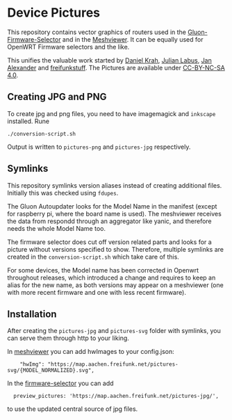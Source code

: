 # Device Pictures

This repository contains vector graphics of routers used in the [Gluon-Firmware-Selector](https://github.com/freifunk-darmstadt/gluon-firmware-selector) and in the [Meshviewer](https://github.com/freifunk/meshviewer).
It can be equally used for OpenWRT Firmware selectors and the like.

This unifies the valuable work started by [Daniel Krah](https://github.com/Moorviper/Freifunk-Router-Anleitungen), [Julian Labus](https://github.com/belzebub40k/router-pics), [Jan Alexander](https://github.com/nalxnet/freifunk-device-images) and [freifunkstuff](https://github.com/freifunkstuff/meshviewer-hwimages).
The Pictures are available under [CC-BY-NC-SA 4.0](https://creativecommons.org/licenses/by-nc-sa/4.0/).

## Creating JPG and PNG

To create jpg and png files, you need to have imagemagick and `inkscape` installed. Rune

`./conversion-script.sh`

Output is written to `pictures-png` and `pictures-jpg` respectively.

## Symlinks

This repository symlinks version aliases instead of creating additional files.
Initially this was checked using `fdupes`.

The Gluon Autoupdater looks for the Model Name in the manifest (except for raspberry pi, where the board name is used).
The meshviewer receives the data from respondd through an aggregator like yanic, and therefore needs the whole Model Name too.

The firmware selector does cut off version related parts and looks for a picture without versions specified to show.
Therefore, multiple symlinks are created in the `conversion-script.sh` which take care of this.

For some devices, the Model name has been corrected in Openwrt throughout releases, which introduced a change and requires to keep an alias for the new name, as both versions may appear on a meshviewer (one with more recent firmware and one with less recent firmware).

## Installation

After creating the `pictures-jpg` and `pictures-svg` folder with symlinks, you can serve them through http to your liking.

In [meshviewer](https://github.com/freifunk/meshviewer) you can add hwImages to your config.json:

```
    "hwImg": "https://map.aachen.freifunk.net/pictures-svg/{MODEL_NORMALIZED}.svg",
```

In the [firmware-selector](https://github.com/freifunk-darmstadt/gluon-firmware-selector) you can add

```
  preview_pictures: 'https://map.aachen.freifunk.net/pictures-jpg/',
```

to use the updated central source of jpg files.